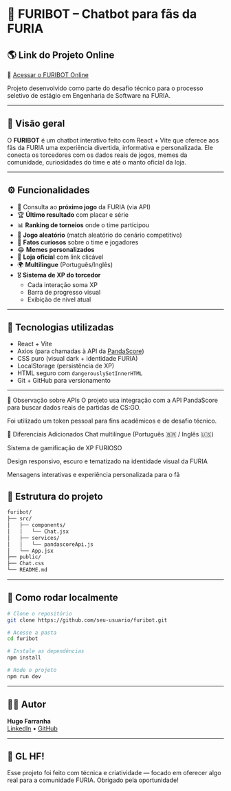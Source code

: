 
# 🦁 FURIBOT – Chatbot para fãs da FURIA

## 🌎 Link do Projeto Online
🔗 [Acessar o FURIBOT Online](https://furibot.vercel.app/)

Projeto desenvolvido como parte do desafio técnico para o processo seletivo de estágio em Engenharia de Software na FURIA.

---

## 🎯 Visão geral

O **FURIBOT** é um chatbot interativo feito com React + Vite que oferece aos fãs da FURIA uma experiência divertida, informativa e personalizada. Ele conecta os torcedores com os dados reais de jogos, memes da comunidade, curiosidades do time e até o manto oficial da loja.

---

## ⚙️ Funcionalidades

- 📅 Consulta ao **próximo jogo** da FURIA (via API)
- 🏆 **Último resultado** com placar e série
- 📊 **Ranking de torneios** onde o time participou
- 🎲 **Jogo aleatório** (match aleatório do cenário competitivo)
- 🧠 **Fatos curiosos** sobre o time e jogadores
- 😂 **Memes personalizados**
- 🛒 **Loja oficial** com link clicável
- 🌍 **Multilíngue** (Português/Inglês)
- 🎖️ **Sistema de XP do torcedor**
  - Cada interação soma XP
  - Barra de progresso visual
  - Exibição de nível atual

---

## 🧠 Tecnologias utilizadas

- React + Vite
- Axios (para chamadas à API da [PandaScore](https://developers.pandascore.co/))
- CSS puro (visual dark + identidade FURIA)
- LocalStorage (persistência de XP)
- HTML seguro com `dangerouslySetInnerHTML`
- Git + GitHub para versionamento

---
🔐 Observação sobre APIs
O projeto usa integração com a API PandaScore para buscar dados reais de partidas de CS:GO.

Foi utilizado um token pessoal para fins acadêmicos e de desafio técnico.

🧠 Diferenciais Adicionados
Chat multilíngue (Português 🇧🇷 / Inglês 🇺🇸)

Sistema de gamificação de XP FURIOSO

Design responsivo, escuro e tematizado na identidade visual da FURIA

Mensagens interativas e experiência personalizada para o fã



## 📂 Estrutura do projeto

```bash
furibot/
├── src/
│   ├── components/
│   │   └── Chat.jsx
│   ├── services/
│   │   └── pandascoreApi.js
│   └── App.jsx
├── public/
├── Chat.css
└── README.md
```

---

## 🚀 Como rodar localmente

```bash
# Clone o repositório
git clone https://github.com/seu-usuario/furibot.git

# Acesse a pasta
cd furibot

# Instale as dependências
npm install

# Rode o projeto
npm run dev
```

---


## 🧑‍💻 Autor

**Hugo Farranha**  
[LinkedIn](https://www.linkedin.com/in/hugo-farranha-843724268/) • [GitHub](https://github.com/hugocorrea01)

---

## 🦁 GL HF!

Esse projeto foi feito com  técnica e criatividade — focado em oferecer algo real para a comunidade FURIA. Obrigado pela oportunidade!
